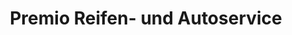---
title: "Premio Reifen- und Autoservice"
url: /mittelangeln/premio-reifen-und-autoservice/
shop: Autowerkstatt
---